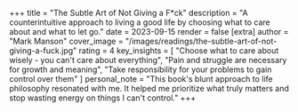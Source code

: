 +++
title = "The Subtle Art of Not Giving a F*ck"
description = "A counterintuitive approach to living a good life by choosing what to care about and what to let go."
date = 2023-09-15
render = false
[extra]
author = "Mark Manson"
cover_image = "/images/readings/the-subtle-art-of-not-giving-a-fuck.jpg"
rating = 4
key_insights = [
    "Choose what to care about wisely - you can't care about everything",
    "Pain and struggle are necessary for growth and meaning",
    "Take responsibility for your problems to gain control over them"
]
personal_note = "This book's blunt approach to life philosophy resonated with me. It helped me prioritize what truly matters and stop wasting energy on things I can't control."
+++
